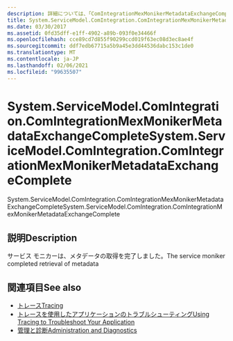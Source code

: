 ```yaml
---
description: 詳細については、「ComIntegrationMexMonikerMetadataExchangeComplete」を参照してください。
title: System.ServiceModel.ComIntegration.ComIntegrationMexMonikerMetadataExchangeComplete
ms.date: 03/30/2017
ms.assetid: 0fd35dff-e1ff-4902-a89b-093f0e34466f
ms.openlocfilehash: cce89cd7d855f90299ccd019f63ec08d3ec8ae4f
ms.sourcegitcommit: ddf7edb67715a5b9a45e3dd44536dabc153c1de0
ms.translationtype: MT
ms.contentlocale: ja-JP
ms.lasthandoff: 02/06/2021
ms.locfileid: "99635507"
---
```

# <a name="systemservicemodelcomintegrationcomintegrationmexmonikermetadataexchangecomplete"></a><span data-ttu-id="243fe-103">System.ServiceModel.ComIntegration.ComIntegrationMexMonikerMetadataExchangeComplete</span><span class="sxs-lookup"><span data-stu-id="243fe-103">System.ServiceModel.ComIntegration.ComIntegrationMexMonikerMetadataExchangeComplete</span></span>

<span data-ttu-id="243fe-104">System.ServiceModel.ComIntegration.ComIntegrationMexMonikerMetadataExchangeComplete</span><span class="sxs-lookup"><span data-stu-id="243fe-104">System.ServiceModel.ComIntegration.ComIntegrationMexMonikerMetadataExchangeComplete</span></span>  
  
## <a name="description"></a><span data-ttu-id="243fe-105">説明</span><span class="sxs-lookup"><span data-stu-id="243fe-105">Description</span></span>  

 <span data-ttu-id="243fe-106">サービス モニカーは、メタデータの取得を完了しました。</span><span class="sxs-lookup"><span data-stu-id="243fe-106">The service moniker completed retrieval of metadata</span></span>  
  
## <a name="see-also"></a><span data-ttu-id="243fe-107">関連項目</span><span class="sxs-lookup"><span data-stu-id="243fe-107">See also</span></span>

- [<span data-ttu-id="243fe-108">トレース</span><span class="sxs-lookup"><span data-stu-id="243fe-108">Tracing</span></span>](index.md)
- [<span data-ttu-id="243fe-109">トレースを使用したアプリケーションのトラブルシューティング</span><span class="sxs-lookup"><span data-stu-id="243fe-109">Using Tracing to Troubleshoot Your Application</span></span>](using-tracing-to-troubleshoot-your-application.md)
- [<span data-ttu-id="243fe-110">管理と診断</span><span class="sxs-lookup"><span data-stu-id="243fe-110">Administration and Diagnostics</span></span>](../index.md)
